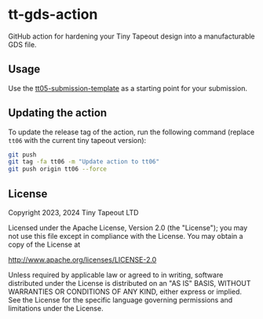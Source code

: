 # tt-gds-action

GitHub action for hardening your Tiny Tapeout design into a manufacturable GDS file.

## Usage

Use the [tt05-submission-template](https://github.com/TinyTapeout/tt05-submission-template) as a starting point for your submission.

## Updating the action

To update the release tag of the action, run the following command (replace `tt06` with the current tiny tapeout version):

```bash
git push
git tag -fa tt06 -m "Update action to tt06"
git push origin tt06 --force
```

## License

Copyright 2023, 2024 Tiny Tapeout LTD

Licensed under the Apache License, Version 2.0 (the "License");
you may not use this file except in compliance with the License.
You may obtain a copy of the License at

http://www.apache.org/licenses/LICENSE-2.0

Unless required by applicable law or agreed to in writing, software
distributed under the License is distributed on an "AS IS" BASIS,
WITHOUT WARRANTIES OR CONDITIONS OF ANY KIND, either express or implied.
See the License for the specific language governing permissions and
limitations under the License.
